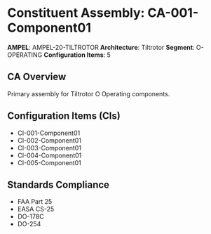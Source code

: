 # Constituent Assembly: CA-001-Component01

**AMPEL**: AMPEL-20-TILTROTOR
**Architecture**: Tiltrotor
**Segment**: O-OPERATING
**Configuration Items**: 5

## CA Overview
Primary assembly for Tiltrotor O Operating components.

## Configuration Items (CIs)
- CI-001-Component01
- CI-002-Component01
- CI-003-Component01
- CI-004-Component01
- CI-005-Component01

## Standards Compliance
- FAA Part 25
- EASA CS-25
- DO-178C
- DO-254
